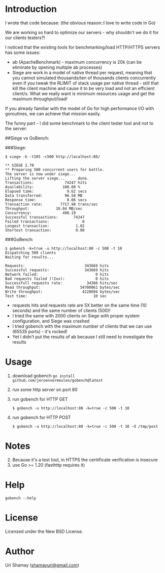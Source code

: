 Introduction
================

I wrote that code because: (the obvious reason::I love to write code in Go)

We are working so hard to optimize our servers - why shouldn't we do it for our clients testers?!

I noticed that the existing tools for benchmarking/load HTTP/HTTPS servers has some issues:
* ab (ApacheBenchmark) - maximum concurrency is 20k (can be eliminate by opening multiple ab processes)
* Siege are work in a model of native thread per request, meaning that you cannot simulated thousands/ten of thousands clients concurrently even if you tweak the RLIMIT of stack usage per native thread - still that kill the client machine and cause it to be very load and not an efficient client/s.
What we really want is minimum resources usage and get the maximum throughput/load!

If you already familiar with the model of Go for high performance I/O with goroutines, we can achieve that mission easily.

The funny part - I did some benchmark to the client tester tool and not to the server:

##Siege vs GoBench:

###Siege:

    $ siege -b -t10S -c500 http://localhost:80/
    
    ** SIEGE 2.70
    ** Preparing 500 concurrent users for battle.
    The server is now under siege...
    Lifting the server siege...      done.
    Transactions:		       74247 hits
    Availability:		      100.00 %
    Elapsed time:		        9.62 secs
    Data transferred:	       96.58 MB
    Response time:		        0.06 secs
    Transaction rate:	     7717.98 trans/sec
    Throughput:		       10.04 MB/sec
    Concurrency:		      490.19
    Successful transactions:       74247
    Failed transactions:	           0
    Longest transaction:	        1.02
    Shortest transaction:	        0.00
    
###GoBench:

    $ gobench -k=true -u http://localhost:80 -c 500 -t 10
    Dispatching 500 clients
    Waiting for results...

    Requests:                           343669 hits
    Successful requests:                343669 hits
    Network failed:                          0 hits
    Bad requests failed (!2xx):              0 hits
    Successfull requests rate:           34366 hits/sec
    Read throughput:                  54700061 bytes/sec
    Write throughput:                  4128684 bytes/sec
    Test time:                              10 sec


* requests hits and requests rate are 5X better on the same time (10 seconds) and the same number of clients (500)!
* I tried the same with 2000 clients on Siege with proper system configuration, and Siege was crashed
* I tried gobench with the maximum number of clients that we can use (65535 ports) - it's rocked!
* Yet I didn't put the results of ab because I still need to investigate the results

Usage
================

1. download gobench
    ```go install github.com/jeroenvermeulen/gobench@latest```
1. run some http server on port 80
2. run gobench for HTTP GET

    ```$ gobench -u http://localhost:80 -k=true -c 500 -t 10```
    
3. run gobench for HTTP POST

    ```$ gobench -u http://localhost:80 -k=true -c 500 -t 10 -d /tmp/post```


Notes
================

2. Because it's a test tool, in HTTPS the ceritificate verification is insecure
3. use Go >= 1.20 (fasthttp requires it)

Help
================

```gobench --help```

License
================

Licensed under the New BSD License.

Author
================

Uri Shamay (shamayuri@gmail.com)
